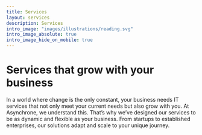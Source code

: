 ```yaml
---
title: Services
layout: services
description: Services
intro_image: "images/illustrations/reading.svg"
intro_image_absolute: true
intro_image_hide_on_mobile: true
---
```


# Services that grow with your business

In a world where change is the only constant, your business needs IT services that not only meet your current needs but also grow with you. At Asynchrone, we understand this. That’s why we’ve designed our services to be as dynamic and flexible as your business. From startups to established enterprises, our solutions adapt and scale to your unique journey.
